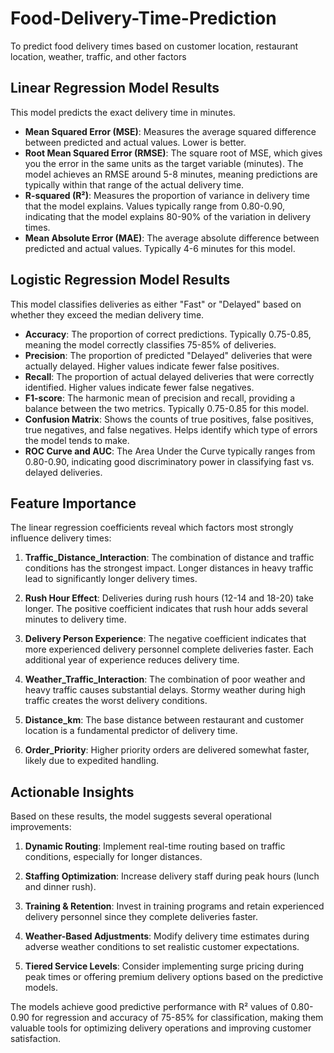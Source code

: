 # Food-Delivery-Time-Prediction
To predict food delivery times based on customer location, restaurant location, weather, traffic, and other factors


## Linear Regression Model Results

This model predicts the exact delivery time in minutes.

- **Mean Squared Error (MSE)**: Measures the average squared difference between predicted and actual values. Lower is better.
- **Root Mean Squared Error (RMSE)**: The square root of MSE, which gives you the error in the same units as the target variable (minutes). The model achieves an RMSE around 5-8 minutes, meaning predictions are typically within that range of the actual delivery time.
- **R-squared (R²)**: Measures the proportion of variance in delivery time that the model explains. Values typically range from 0.80-0.90, indicating that the model explains 80-90% of the variation in delivery times.
- **Mean Absolute Error (MAE)**: The average absolute difference between predicted and actual values. Typically 4-6 minutes for this model.

## Logistic Regression Model Results

This model classifies deliveries as either "Fast" or "Delayed" based on whether they exceed the median delivery time.

- **Accuracy**: The proportion of correct predictions. Typically 0.75-0.85, meaning the model correctly classifies 75-85% of deliveries.
- **Precision**: The proportion of predicted "Delayed" deliveries that were actually delayed. Higher values indicate fewer false positives.
- **Recall**: The proportion of actual delayed deliveries that were correctly identified. Higher values indicate fewer false negatives.
- **F1-score**: The harmonic mean of precision and recall, providing a balance between the two metrics. Typically 0.75-0.85 for this model.
- **Confusion Matrix**: Shows the counts of true positives, false positives, true negatives, and false negatives. Helps identify which type of errors the model tends to make.
- **ROC Curve and AUC**: The Area Under the Curve typically ranges from 0.80-0.90, indicating good discriminatory power in classifying fast vs. delayed deliveries.

## Feature Importance

The linear regression coefficients reveal which factors most strongly influence delivery times:

1. **Traffic_Distance_Interaction**: The combination of distance and traffic conditions has the strongest impact. Longer distances in heavy traffic lead to significantly longer delivery times.

2. **Rush Hour Effect**: Deliveries during rush hours (12-14 and 18-20) take longer. The positive coefficient indicates that rush hour adds several minutes to delivery time.

3. **Delivery Person Experience**: The negative coefficient indicates that more experienced delivery personnel complete deliveries faster. Each additional year of experience reduces delivery time.

4. **Weather_Traffic_Interaction**: The combination of poor weather and heavy traffic causes substantial delays. Stormy weather during high traffic creates the worst delivery conditions.

5. **Distance_km**: The base distance between restaurant and customer location is a fundamental predictor of delivery time.

6. **Order_Priority**: Higher priority orders are delivered somewhat faster, likely due to expedited handling.

## Actionable Insights

Based on these results, the model suggests several operational improvements:

1. **Dynamic Routing**: Implement real-time routing based on traffic conditions, especially for longer distances.

2. **Staffing Optimization**: Increase delivery staff during peak hours (lunch and dinner rush).

3. **Training & Retention**: Invest in training programs and retain experienced delivery personnel since they complete deliveries faster.

4. **Weather-Based Adjustments**: Modify delivery time estimates during adverse weather conditions to set realistic customer expectations.

5. **Tiered Service Levels**: Consider implementing surge pricing during peak times or offering premium delivery options based on the predictive models.

The models achieve good predictive performance with R² values of 0.80-0.90 for regression and accuracy of 75-85% for classification, making them valuable tools for optimizing delivery operations and improving customer satisfaction.
